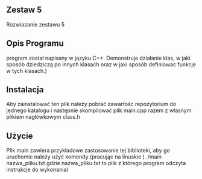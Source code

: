 ## Zestaw 5

Rozwiazanie zestawu 5

## Opis Programu

program został napisany w języku C++. Demonstruje działanie klas, w jaki sposób dziedziczą po innych klasach oraz w jaki sposób definiowac funkcje w tych klasach.)

## Instalacja

Aby zainstalować ten plik należy pobrać zawartośc repozytorium do jednego katalogu i następnie skompilować plik main.cpp razem z własnym plikiem nagłówkowym class.h

## Użycie

Plik main zawiera przykładowe zastosowanie tej biblioteki, aby go uruchomic należy użyć komendy (pracując na linuskie ) ./main nazwa_pliku.txt  gdzie nazwa_pliku.txt to plik z którego program odczyta instrukcje do wykonania)

